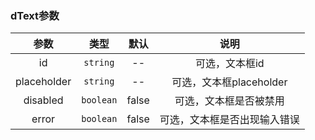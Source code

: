 ### dText参数

| 参数        |  类型        |   默认      |说明   |
| :--------:  | :----------: | :---------: |:-----------:|
| id     |  `string` | -- |可选，文本框id |
| placeholder   | `string` | -- | 可选，文本框placeholder|
| disabled | `boolean` | false | 可选，文本框是否被禁用   |
| error | `boolean` | false | 可选，文本框是否出现输入错误 |

